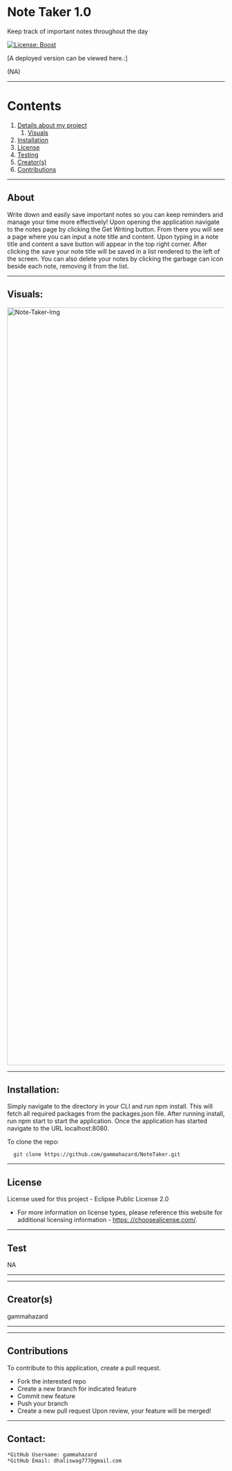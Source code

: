 
  
  # Note Taker 1.0

  Keep track of important notes throughout the day

  [![License: Boost](https://img.shields.io/badge/License-Boost%201.0-lightblue.svg)](https://www.boost.org/LICENSE_1_0.txt)

  [A deployed version can be viewed here.:]
  
  (NA)
  
---

  # Contents

  1. [Details about my project](#about)
      1. [Visuals](#visuals)
  2. [Installation](#installation)
  3. [License](#license)
  4. [Testing](#test)
  5. [Creator(s)](#creators)
  6. [Contributions](#contributions)

---

## About

  Write down and easily save important notes so you can keep reminders and manage your time more effectively! Upon opening the application navigate to the notes page by clicking the Get Writing button. From there you will see a page where you can input a note title and content. Upon typing in a note title and content a save button will appear in the top right corner. After clicking the save your note title will be saved in a list rendered to the left of the screen. You can also delete your notes by clicking the garbage can icon beside each note, removing it from the list.

---

## Visuals:


<img width="1749" alt="Note-Taker-Img" src="https://user-images.githubusercontent.com/92896466/155414949-bf1d0ad7-44de-44d2-90a9-0ffe85f377f7.png">


---

## Installation:
  Simply navigate to the directory in your CLI and run npm install. This will fetch all required packages from the packages.json file. After running install, run npm start to start the application. Once the application has started navigate to the URL localhost:8080.

  To clone the repo:
  
      git clone https://github.com/gammahazard/NoteTaker.git
  
---

  ## License
  License used for this project - Eclipse Public License 2.0
  * For more information on license types, please reference this website
  for additional licensing information - [https: //choosealicense.com/](https://choosealicense.com/).

---

## Test
  NA

---

---

## Creator(s)
  gammahazard

---

---

## Contributions
  To contribute to this application, create a pull request.
  - Fork the interested repo
  - Create a new branch for indicated feature
  - Commit new feature
  - Push your branch
  - Create a new pull request
  Upon review, your feature will be merged!

---

## Contact:
    *GitHub Username: gammahazard
    *GitHub Email: dhaliswag777@gmail.com
  
